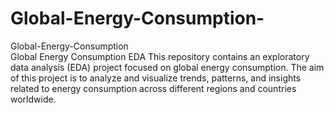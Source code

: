 # Global-Energy-Consumption-
Global-Energy-Consumption  
Global Energy Consumption EDA
This repository contains an exploratory data analysis (EDA) project focused on global energy consumption. The aim of this project is to analyze and visualize trends, patterns, and insights related to energy consumption across different regions and countries worldwide.
